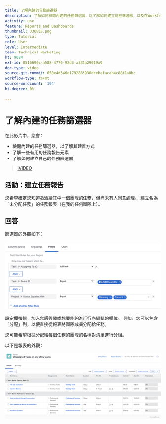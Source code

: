 ```yaml
---
title: 了解內建的任務篩選器
description: 了解如何檢閱內建的任務篩選器，以了解如何建立這些篩選器，以及在Workfront中建立您自己的任務篩選器。
activity: use
feature: Reports and Dashboards
thumbnail: 336818.png
type: Tutorial
role: User
level: Intermediate
team: Technical Marketing
kt: 9084
exl-id: 0516696c-a588-4776-92d3-a334a29619a9
doc-type: video
source-git-commit: 650e4d346e1792863930dcebafacab4c88f2a8bc
workflow-type: tm+mt
source-wordcount: '194'
ht-degree: 0%

---
```


# 了解內建的任務篩選器

在此影片中，您會：

* 檢閱內建的任務篩選器，以了解其建置方式
* 了解一些有用的任務報告元素
* 了解如何建立自己的任務篩選器

>[!VIDEO](https://video.tv.adobe.com/v/336818/?quality=12&learn=on)

## 活動：建立任務報告

您希望確定您知道指派給其中一個團隊的任務，但尚未有人同意處理。 建立名為「未分配任務」的任務報表（在我的任何團隊上）。

## 回答

篩選器的外觀如下：

![建立任務篩選器的螢幕影像](assets/opening-built-in-task-filters-1.png)

設定欄檢視，加入您感興趣或想要能夠進行行內編輯的欄位。 例如，您可以包含「分配」列，以便直接從報表將團隊成員分配給任務。

您可能希望根據分配給每個任務的團隊的名稱對清單進行分組。

以下是報表的外觀：

![任務報表的影像](assets/opening-built-in-task-filters-2.png)
